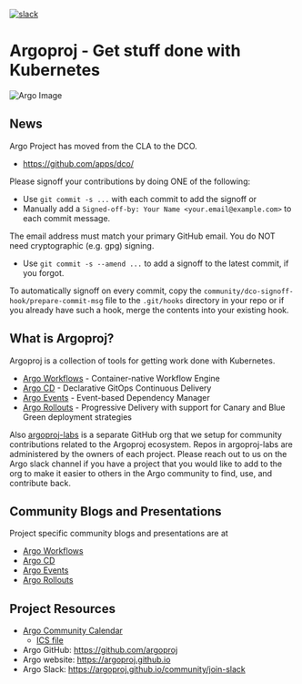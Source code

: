 [![slack](https://img.shields.io/badge/slack-argoproj-brightgreen.svg?logo=slack)](https://argoproj.github.io/community/join-slack)

# Argoproj - Get stuff done with Kubernetes

![Argo Image](docs/assets/argo.png)

## News

Argo Project has moved from the CLA to the DCO.
* https://github.com/apps/dco/

Please signoff your contributions by doing ONE of the following:
* Use `git commit -s ...` with each commit to add the signoff or
* Manually add a `Signed-off-by: Your Name <your.email@example.com>` to each commit message.

The email address must match your primary GitHub email. You do NOT need cryptographic (e.g. gpg) signing.
* Use `git commit -s --amend ...` to add a signoff to the latest commit, if you forgot.

To automatically signoff on every commit, copy the `community/dco-signoff-hook/prepare-commit-msg` file to the `.git/hooks` directory in your repo or if you already have such a hook, merge the contents into your existing hook.

## What is Argoproj?

Argoproj is a collection of tools for getting work done with Kubernetes.
* [Argo Workflows](https://github.com/argoproj/argo-workflows) - Container-native Workflow Engine
* [Argo CD](https://github.com/argoproj/argo-cd) - Declarative GitOps Continuous Delivery
* [Argo Events](https://github.com/argoproj/argo-events) - Event-based Dependency Manager
* [Argo Rollouts](https://github.com/argoproj/argo-rollouts) - Progressive Delivery with support for Canary and Blue Green deployment strategies

Also [argoproj-labs](https://github.com/argoproj-labs) is a separate GitHub org that we setup for community contributions related to the Argoproj ecosystem. Repos in argoproj-labs are administered by the owners of each project. Please reach out to us on the Argo slack channel if you have a project that you would like to add to the org to make it easier to others in the Argo community to find, use, and contribute back.

## Community Blogs and Presentations

Project specific community blogs and presentations are at 
* [Argo Workflows](https://github.com/argoproj/argo-workflows/blob/master/README.md#community-blogs-and-presentations)
* [Argo CD](https://github.com/argoproj/argo-cd/blob/master/README.md#community-blogs-and-presentations)
* [Argo Events](https://github.com/argoproj/argo-events/blob/master/README.md#community-blogs-and-presentations)
* [Argo Rollouts](https://github.com/argoproj/argo-rollouts/blob/master/README.md#community-blogs-and-presentations)

## Project Resources
* [Argo Community Calendar](https://calendar.google.com/calendar/embed?src=argoproj@gmail.com)
  * [ICS file](https://calendar.google.com/calendar/ical/argoproj%40gmail.com/public/basic.ics)
* Argo GitHub:  https://github.com/argoproj
* Argo website: https://argoproj.github.io
* Argo Slack:   https://argoproj.github.io/community/join-slack
